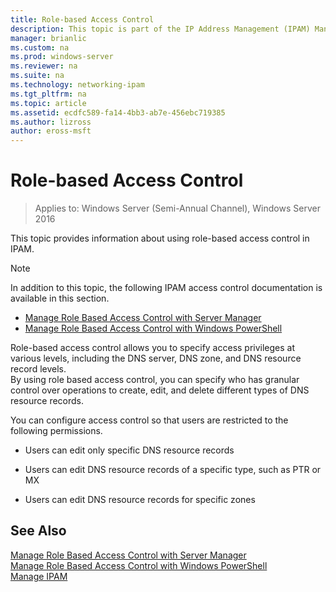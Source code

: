 ```yaml
---
title: Role-based Access Control
description: This topic is part of the IP Address Management (IPAM) Management guide in Windows Server 2016.
manager: brianlic
ms.custom: na
ms.prod: windows-server
ms.reviewer: na
ms.suite: na
ms.technology: networking-ipam
ms.tgt_pltfrm: na
ms.topic: article
ms.assetid: ecdfc589-fa14-4bb3-ab7e-456ebc719385
ms.author: lizross
author: eross-msft
---
```

# Role-based Access Control

>Applies to: Windows Server (Semi-Annual Channel), Windows Server 2016

This topic provides information about using role-based access control in IPAM.  
  
> [!NOTE]  
> In addition to this topic, the following IPAM access control  documentation is available in this section.  
>   
> -   [Manage Role Based Access Control with Server Manager](../../technologies/ipam/Manage-Role-Based-Access-Control-with-Server-Manager.md)  
> -   [Manage Role Based Access Control with Windows PowerShell](../../technologies/ipam/Manage-Role-Based-Access-Control-with-Windows-PowerShell.md)  
  
Role-based access control allows you to specify access privileges at various levels, including the DNS server, DNS zone, and DNS resource record levels.  
By using role based access control, you can specify who has granular control over operations to create, edit, and delete different types of DNS resource records.  
  
You can configure access control so that users are restricted to the following permissions.  
  
-   Users can edit only specific DNS resource records  
  
-   Users can edit DNS resource records of a specific type, such as PTR or MX  
  
-   Users can edit DNS resource records for specific zones  
  
## See Also  
[Manage Role Based Access Control with Server Manager](../../technologies/ipam/Manage-Role-Based-Access-Control-with-Server-Manager.md)  
[Manage Role Based Access Control with Windows PowerShell](../../technologies/ipam/Manage-Role-Based-Access-Control-with-Windows-PowerShell.md)  
[Manage IPAM](Manage-IPAM.md)  
  


